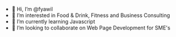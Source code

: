 - 👋 Hi, I’m @fyawil
- 👀 I’m interested in Food & Drink, Fitness and Business Consulting
- 🌱 I’m currently learning Javascript
- 💞️ I’m looking to collaborate on Web Page Development for SME's

<!---
fyawil/fyawil is a ✨ special ✨ repository because its `README.md` (this file) appears on your GitHub profile.
You can click the Preview link to take a look at your changes.
--->
